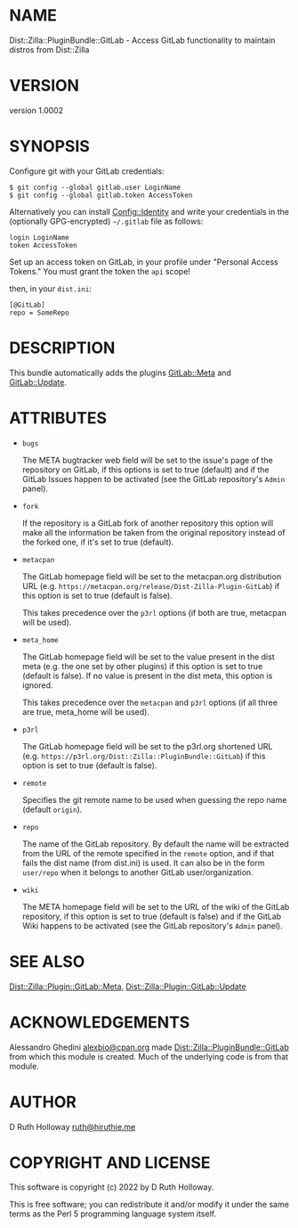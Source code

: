 # NAME

Dist::Zilla::PluginBundle::GitLab - Access GitLab functionality to maintain distros from Dist::Zilla

# VERSION

version 1.0002

# SYNOPSIS

Configure git with your GitLab credentials:

    $ git config --global gitlab.user LoginName
    $ git config --global gitlab.token AccessToken

Alternatively you can install [Config::Identity](https://metacpan.org/pod/Config%3A%3AIdentity) and write your credentials
in the (optionally GPG-encrypted) `~/.gitlab` file as follows:

    login LoginName
    token AccessToken

Set up an access token on GitLab, in your profile under "Personal Access Tokens." You
must grant the token the `api` scope!

then, in your `dist.ini`:

    [@GitLab]
    repo = SomeRepo

# DESCRIPTION

This bundle automatically adds the plugins
[GitLab::Meta](https://metacpan.org/pod/Dist%3A%3AZilla%3A%3APlugin%3A%3AGitLab%3A%3AMeta)
and [GitLab::Update](https://metacpan.org/pod/Dist%3A%3AZilla%3A%3APlugin%3A%3AGitLab%3A%3AUpdate).

# ATTRIBUTES

- `bugs`

    The META bugtracker web field will be set to the issue's page of the repository
    on GitLab, if this options is set to true (default) and if the GitLab Issues happen to
    be activated (see the GitLab repository's `Admin` panel).

- `fork`

    If the repository is a GitLab fork of another repository this option will make
    all the information be taken from the original repository instead of the forked
    one, if it's set to true (default).

- `metacpan`

    The GitLab homepage field will be set to the metacpan.org distribution URL
    (e.g. `https://metacpan.org/release/Dist-Zilla-Plugin-GitLab`) if this option is set to true
    (default is false).

    This takes precedence over the `p3rl` options (if both are
    true, metacpan will be used).

- `meta_home`

    The GitLab homepage field will be set to the value present in the dist meta
    (e.g. the one set by other plugins) if this option is set to true (default is
    false). If no value is present in the dist meta, this option is ignored.

    This takes precedence over the `metacpan` and `p3rl` options (if all
    three are true, meta\_home will be used).

- `p3rl`

    The GitLab homepage field will be set to the p3rl.org shortened URL
    (e.g. `https://p3rl.org/Dist::Zilla::PluginBundle::GitLab`) if this option is set to true (default is
    false).

- `remote`

    Specifies the git remote name to be used when guessing the repo name (default `origin`). 

- `repo`

    The name of the GitLab repository. By default the name will be extracted from
    the URL of the remote specified in the `remote` option, and if that fails the
    dist name (from dist.ini) is used. It can also be in the form `user/repo`
    when it belongs to another GitLab user/organization.

- `wiki`

    The META homepage field will be set to the URL of the wiki of the GitLab
    repository, if this option is set to true (default is false) and if the GitLab
    Wiki happens to be activated (see the GitLab repository's `Admin` panel).

# SEE ALSO

[Dist::Zilla::Plugin::GitLab::Meta](https://metacpan.org/pod/Dist%3A%3AZilla%3A%3APlugin%3A%3AGitLab%3A%3AMeta), [Dist::Zilla::Plugin::GitLab::Update](https://metacpan.org/pod/Dist%3A%3AZilla%3A%3APlugin%3A%3AGitLab%3A%3AUpdate)

# ACKNOWLEDGEMENTS

Alessandro Ghedini <alexbio@cpan.org> made [Dist::Zilla::PluginBundle::GitLab](https://metacpan.org/pod/Dist%3A%3AZilla%3A%3APluginBundle%3A%3AGitLab) from
which this module is created. Much of the underlying code is from that module.

# AUTHOR

D Ruth Holloway <ruth@hiruthie.me>

# COPYRIGHT AND LICENSE

This software is copyright (c) 2022 by D Ruth Holloway.

This is free software; you can redistribute it and/or modify it under
the same terms as the Perl 5 programming language system itself.

